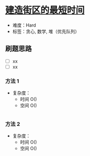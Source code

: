 # [建造街区的最短时间](https://leetcode-cn.com/problems/minimum-time-to-build-blocks/)

- 难度：Hard
- 标签：贪心, 数学, 堆（优先队列）

## 刷题思路

- [ ] xx
- [ ] xx

### 方法 1

- 复杂度：
    - 时间 O()
    - 空间 O()

``` js

```

### 方法 2

- 复杂度：
    - 时间 O()
    - 空间 O()

``` js

```
